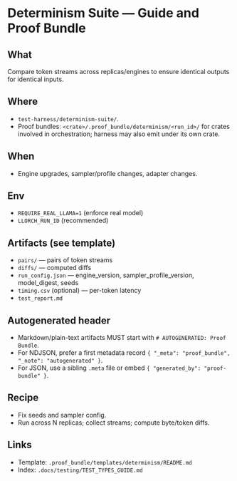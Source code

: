 # Determinism Suite — Guide and Proof Bundle

## What
Compare token streams across replicas/engines to ensure identical outputs for identical inputs.

## Where
- `test-harness/determinism-suite/`.
- Proof bundles: `<crate>/.proof_bundle/determinism/<run_id>/` for crates involved in orchestration; harness may also emit under its own crate.

## When
- Engine upgrades, sampler/profile changes, adapter changes.

## Env
- `REQUIRE_REAL_LLAMA=1` (enforce real model)
- `LLORCH_RUN_ID` (recommended)

## Artifacts (see template)
- `pairs/` — pairs of token streams
- `diffs/` — computed diffs
- `run_config.json` — engine_version, sampler_profile_version, model_digest, seeds
- `timing.csv` (optional) — per-token latency
- `test_report.md`

## Autogenerated header
- Markdown/plain-text artifacts MUST start with `# AUTOGENERATED: Proof Bundle`.
- For NDJSON, prefer a first metadata record `{ "_meta": "proof_bundle", "_note": "autogenerated" }`.
- For JSON, use a sibling `.meta` file or embed `{ "generated_by": "proof-bundle" }`.

## Recipe
- Fix seeds and sampler config.
- Run across N replicas; collect streams; compute byte/token diffs.

## Links
- Template: `.proof_bundle/templates/determinism/README.md`
- Index: `.docs/testing/TEST_TYPES_GUIDE.md`
